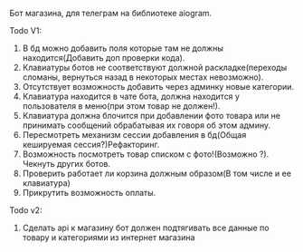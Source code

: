 Бот магазина, для телеграм на библиотеке aiogram.

Todo V1:
1. В бд можно добавить поля которые там не должны находится(Добавить доп проверки кода).
2. Клавиатуры ботов не соответствуют должной раскладке(переходы сломаны, вернуться назад в некоторых местах невозможно).
3. Отсутствует возможность добавить через админку новые категории.
4. Клавиатура находится в чате бота, должна находится у пользователя в меню(при этом товар не должен!).
5. Клавиатура должна блочится при добавлении фото товара или не принимать сообщений обрабатывая их говоря об этом админу.
6. Пересмотреть механизм сессии добавления в бд(Общая кешируемая сессия?)Рефакторинг.
7. Возможность посмотреть товар списком с фото!(Возможно ?). Чекнуть других ботов.
8. Проверить работает ли корзина должным образом(В том числе и ее клавиатура)
9. Прикрутить возможность оплаты.

Todo v2:
1. Сделать api к магазину бот должен подтягивать все данные по товару и категориями из интернет магазина

